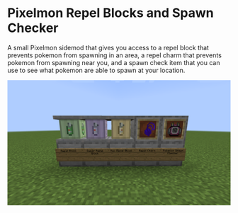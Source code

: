 # Pixelmon Repel Blocks and Spawn Checker
A small Pixelmon sidemod that gives you access to a repel block that prevents pokemon from spawning in an area, 
a repel charm that prevents pokemon from spawning near you, and a spawn check item that you can use to see what
pokemon are able to spawn at your location.

![screenshot](screenshot.png)